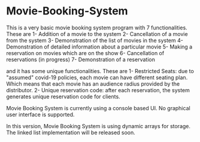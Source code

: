 # Movie-Booking-System

This is a very basic movie booking system program with 7 functionalities. These are
1- Addition of a movie to the system
2- Cancellation of a movie from the system
3- Demonstration of the list of movies in the system
4- Demonstration of detailed information about a particular movie
5- Making a reservation on movies which are on the show
6- Cancellation of reservations (in progress)
7- Demonstration of a reservation

and it has some unique functionalities. These are
1- Restricted Seats: due to "assumed" covid-19 policies, each movie can have different seating plan. 
Which means that each movie has an audience radius provided by the distributor.
2- Unique reservation code: after each reservation, the system generates unique reservation code for 
clients.

Movie Booking System is currently using a console based UI. No graphical user interface is supported.

In this version, Movie Booking System is using dynamic arrays for storage. The linked list implementation will be released soon. 
